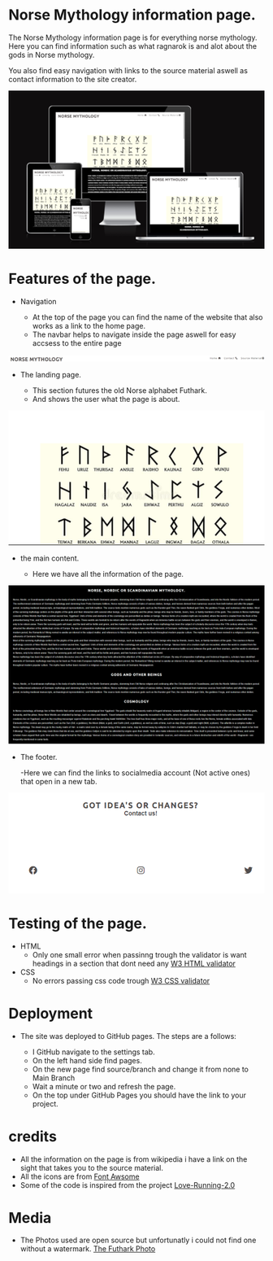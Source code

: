 # Norse Mythology information page.

The Norse Mythology information page is for everything norse mythology.
Here you can find information such as what ragnarok is and alot about the gods in Norse mythology.

You also find easy navigation with links to the source material aswell as contact information
to the site creator.

![Am i responsive foto][def]

# Features of the page.

- Navigation
  
  - At the top of the page you can find the name of the website that also works as a link to the home page.
  - The navbar helps to navigate inside the page aswell for easy accsess to the entire page


![The navbar](/assets/images/nav-bar.png)

- The landing page.

  - This section futures the old Norse alphabet Futhark.
  - And shows the user what the page is about.

![Picture of the landing page](/assets/images/landing-page.png)

- the main content.
  
  - Here we have all the information of the page.

![Picture of main information](/assets/images/Information-section.png)

- The footer.
  
  -Here we can find the links to socialmedia account (Not active ones) that open in a new tab.

![Picture of the footer](/assets/images/contact-section.png)

# Testing of the page.

- HTML
  -  Only one small error when passinng trough the validator is want headings in a section that dont need any [W3 HTML validator](https://validator.w3.org/nu/#textarea)
- CSS  
  - No errors passing css code trough [W3 CSS validator](https://jigsaw.w3.org/css-validator/validator)

# Deployment 

- The site was deployed to GitHub pages. The steps are a follows:

  - I GitHub navigate to the settings tab.
  - On the left hand side find pages.
  - On the new page find source/branch and change it from none to Main Branch
  - Wait a minute or two and refresh the page.
  - On the top under GitHub Pages you should have the link to your project.

# credits

- All the information on the page is from wikipedia i have a link  on the sight that takes you to the source material.
- All the icons are from [Font Awsome](https://fontawesome.com/)
- Some of the code is inspired from the project [Love-Running-2.0](https://github.com/Code-Institute-Solutions/love-running-2.0-sourcecode)

# Media 

 - The Photos used are open source but unfortunatly i could not find one without a watermark. [The Futhark Photo](https://se.dreamstime.com/upps%C3%A4ttning-av-gamla-norseskandinavrunor-run-alfabet-futhark-e-image123559935)

[def]: /assets/images/am-i-responsive2.png